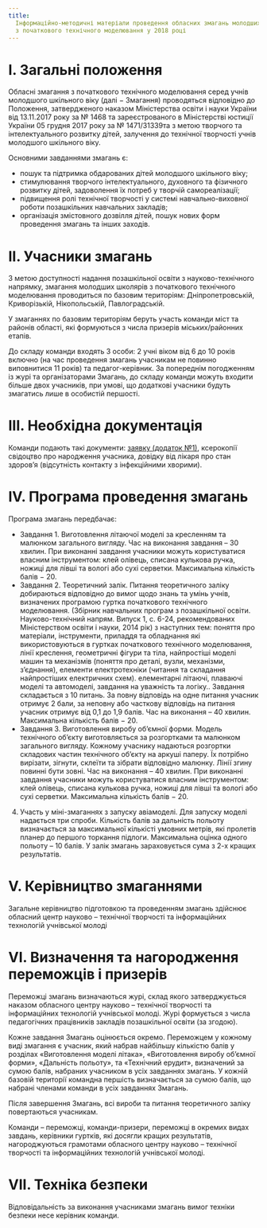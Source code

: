 ```yaml
---
title:
  Інформаційно-методичні матеріали проведення обласних змагань молодших школярів
  з початкового технічного моделювання у 2018 році
---
```


# I. Загальні положення

Обласні змагання з початкового технічного моделювання серед учнів молодшого шкільного віку (далі − Змагання) проводяться відповідно до Положення, затвердженого наказом Міністерства освіти і науки України від 13.11.2017 року за № 1468 та зареєстрованого в Міністерстві юстиції України 05 грудня 2017 року за № 1471/31339та з метою творчого та інтелектуального розвитку дітей, залучення до технічної творчості учнів молодшого шкільного віку.

Основними завданнями змагань є:

- пошук та підтримка обдарованих дітей молодшого шкільного віку;
- стимулювання творчого інтелектуального, духовного та фізичного розвитку дітей, задоволення їх потреб у творчій самореалізації;
- підвищення ролі технічної творчості у системі навчально-виховної роботи позашкільних навчальних закладів;
- організація змістовного дозвілля дітей, пошук нових форм проведення змагань та інших заходів.

# ІІ. Учасники змагань

З метою доступності надання позашкільної освіти з науково-технічного напрямку, змагання молодших школярів з початкового технічного моделювання проводиться по базовим територіям: Дніпропетровській, Криворізькій, Нікопольській, Павлоградській.

У змаганнях по базовим територіям беруть участь команди міст та районів області, які формуються з числа призерів міських/районних етапів.

До складу команди входять 3 особи: 2 учні віком від 6 до 10 років включно (на час проведення змагань учасникам не повинно виповнитися 11 років) та педагог-керівник. За попереднім погодженням із журі та організаторами Змагань, до складу команди можуть входити більше двох учасників, при умові, що додаткові учасники будуть змагатись лише в особистій першості.

# III. Необхідна документація

Команди подають такі документи: [заявку (додаток №1)](заявка.docx), ксерокопії свідоцтво про народження учасника, довідку від лікаря про стан здоров’я (відсутність контакту з інфекційними хворими).

# IV. Програма проведення змагань

Програма змагань передбачає:

- Завдання 1. Виготовлення літаючої моделі за кресленням та малюнком загального вигляду. Час на виконання завдання – 30 хвилин. При виконанні завдання учасники можуть користуватися власним інструментом: клей олівець, списана кулькова ручка, ножиці для лівші та вологі або сухі серветки. Максимальна кількість балів − 20.
- Завдання 2. Теоретичний залік. Питання теоретичного заліку добираються відповідно до вимог щодо знань та умінь учнів, визначених програмою гуртка початкового технічного моделювання. (Збірник навчальних програм з позашкільної освіти. Науково-технічний напрям. Випуск 1, с. 6-24, рекомендованих Міністерством освіти і науки, 2014 рік) з наступних тем: поняття про матеріали, інструменти, приладдя та обладнання які використовуються в гуртках початкового технічного моделювання, лінії креслення, геометричні фігури та тіла, найпростіші моделі машин та механізмів (поняття про деталі, вузли, механізми, з’єднання), елементи електротехніки (читання та складання найпростіших електричних схем). елементарні літаючі, плаваючі моделі та автомоделі, завдання на уважність та логіку.. Завдання складається з 10 питань. За повну відповідь на одне питання учасник отримує 2 бали, за неповну або часткову відповідь на питання учасник отримує від 0,1 до 1,9 балів. Час на виконання – 40 хвилин. Максимальна кількість балів − 20.
- Завдання 3. Виготовлення виробу об’ємної форми. Модель технічного об’єкту виготовляється за розгортками та малюнком загального вигляду. Кожному учаснику надаються розгортки складових частин технічного об’єкту на аркуші паперу. Їх потрібно вирізати, зігнути, склеїти та зібрати відповідно малюнку. Лінії згину повинні бути зовні. Час на виконання – 40 хвилин. При виконанні завдання учасники можуть користуватися власним інструментом: клей олівець, списана кулькова ручка, ножиці для лівші та вологі або сухі серветки. Максимальна кількість балів − 20.

4.  Участь у міні-змаганнях з запуску авіамоделі. Для запуску моделі надається три спроби. Кількість балів за дальність польоту визначається за максимальної кількісті умовних метрів, які пролетів планер до першого торкання підлоги. Максимальна оцінка одного польоту – 10 балів. У залік змагань зараховується сума з 2-х кращих результатів.

# V. Керівництво змаганнями

Загальне керівництво підготовкою та проведенням змагань здійснює обласний центр науково – технічної творчості та інформаційних технологій учнівської молоді

# VІ. Визначення та нагородження переможців і призерів

Переможці змагань визначаються журі, склад якого затверджується наказом обласного центру науково – технічної творчості та інформаційних технологій учнівської молоді. Журі формується з числа педагогічних працівників закладів позашкільної освіти (за згодою).

Кожне завдання Змагань оцінюється окремо. Переможцем у кожному виді змагання є учасник, який набрав найбільшу кількістю балів у розділах «Виготовлення моделі літака», «Виготовлення виробу об’ємної форми», «Дальність польоту», та «Технічний ерудит», визначений за сумою балів, набраних учасником в усіх завданнях змагань. У кожній базовій території командна першість визначається за сумою балів, що набрані членами команди в усіх завданнях Змагань.

Після завершення Змагань, всі вироби та питання теоретичного заліку повертаються учасникам.

Команди – переможці, команди-призери, переможці в окремих видах завдань, керівники гуртків, які досягли кращих результатів, нагороджуються грамотами обласного центру науково – технічної творчості та інформаційних технологій учнівської молоді.

# VIІ. Техніка безпеки

Відповідальність за виконання учасниками змагань вимог техніки безпеки несе керівник команди.
